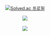 

<div align="center">
    

[![Solved.ac
프로필](http://mazassumnida.wtf/api/v2/generate_badge?boj=newbie12034)](https://solved.ac/newbie12034)


<img src="https://github-readme-stats.vercel.app/api/top-langs/?username=seungryul99&layout=compact&theme=tokyonight"><br><br>
<img src="https://github-readme-stats.vercel.app/api?username=seungryul99&show_icons=true&theme=tokyonight">
